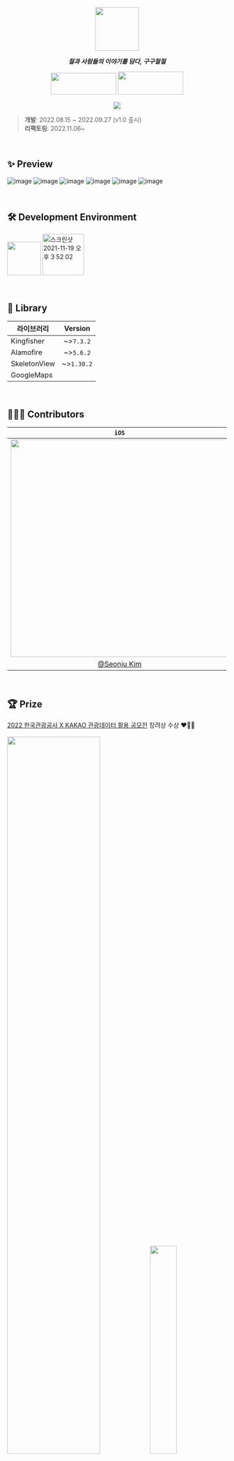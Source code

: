 <div align="center"> 

<img src="https://user-images.githubusercontent.com/48851230/199776202-af93f9d2-0aa7-4858-98e9-d699f0158d20.png" width="100"/>

_**절과 사람들의 이야기를 담다, 구구절절**_

<a href="https://apps.apple.com/kr/app/%EA%B5%AC%EA%B5%AC%EC%A0%88%EC%A0%88/id1644992356" target="_blank"><img src="https://user-images.githubusercontent.com/48851230/199987962-7fdac587-b1a0-4570-ad14-464c47fe2843.png" width="150" height="50" /></a>
<a href="https://play.google.com/store/apps/details?id=com.eun.gugujeoljeol.ggjj.aos" target="_blank"><img src="https://user-images.githubusercontent.com/48851230/199987752-1de47616-5baa-4834-913e-df7664625499.png" width="150" height="53"/></a>

<img style="max-width: 100%;" src="https://user-images.githubusercontent.com/48851230/199778058-ab971f54-efa4-4297-83a0-4e6e7f404017.png" /><br>

</div>

> **개발**: 2022.08.15 ~ 2022.09.27 (v1.0 출시)<br>
**리팩토링**: 2022.11.06~

<br>

## ✨ Preview
![image](https://user-images.githubusercontent.com/48851230/200000487-5e6bfbe2-0bb9-4ceb-961c-d39770e4b1f9.png)
![image](https://user-images.githubusercontent.com/48851230/200000575-d933c9f3-935f-422c-9a8a-12510daafc2a.png)
![image](https://user-images.githubusercontent.com/48851230/200000590-0c018226-9fe6-44ba-bde8-76623402c935.png)
![image](https://user-images.githubusercontent.com/48851230/200000613-7c97b5b0-ac1e-4e84-b21b-2aa69f763060.png)
![image](https://user-images.githubusercontent.com/48851230/200000637-cc7a8b28-96ce-446c-8617-383364fe7631.png)
![image](https://user-images.githubusercontent.com/48851230/200000669-20ce4eb5-ac50-44e4-b411-cef0a01ceecb.png)

<br>

## 🛠 Development Environment
<img width="77" src="https://img.shields.io/badge/iOS-14.0+-silver"> <img width="95" alt="스크린샷 2021-11-19 오후 3 52 02" src="https://img.shields.io/badge/Xcode-14.0.1-blue">

<br>

## 🎁 Library

| 라이브러리        | Version |
| ----------------- | :------: |
| Kingfisher        | ~>`7.3.2`  |
| Alamofire         | ~>`5.6.2`  |
| SkeletonView      | ~>`1.30.2` |
| GoogleMaps        |          |

<br>

## 👨‍👧‍👧 Contributors

| `iOS` | `Android` | `Server` | `Server` |
| :---: | :-------: | :------: | :------: |
| <img src="https://github.com/GuGuJeolJeol/.github/assets/48851230/b408920b-5be3-4748-9510-214deda8d27a" width="500"> | <img src="https://github.com/GuGuJeolJeol/.github/assets/48851230/8e1d3f47-8576-4727-9461-7690c6409ab5" width="500"> | <img src="https://user-images.githubusercontent.com/48851230/199772301-e89a48d8-d842-4824-b029-ed79fe2596ac.png" width="500"> | <img src="https://github.com/GuGuJeolJeol/.github/assets/48851230/220fe2ab-18eb-4c24-a5e6-54e0431adb98" width="500"> |
| [@Seonju Kim](https://github.com/Seon-Ju) | [@Jiyeon Eun](https://github.com/eunoia3) | [@Sukwoo Jung](https://github.com/SukWooJung) | [@Hyunseung Lim](https://github.com/hyun-seung) |

<br>

## 🏆 Prize
[2022 한국관광공사 X KAKAO 관광데이터 활용 공모전](https://www.data.go.kr/bbs/ntc/selectNotice.do?originId=NOTICE_0000000002540) 장려상 수상 ❤️‍🔥🎉
<br><br><img src="https://user-images.githubusercontent.com/48851230/199997055-6371ce20-6304-43b4-8953-66ccf4e53fac.jpeg" width="65%"><img src="https://user-images.githubusercontent.com/48851230/199997364-756e9538-cd25-438b-9562-7255ac48ba4c.jpeg" width="35%"><br><br>
